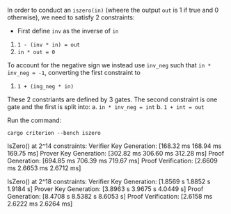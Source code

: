 In order to conduct an `iszero(in)` (wheere the output `out` is 1 if true and 0 otherwise), we need to satisfy 2 constraints:
- First define `inv` as the inverse of `in`
1. `1 - (inv * in) = out`
2. `in * out = 0`

To account for the negative sign we instead use `inv_neg` such that `in * inv_neg = -1`, converting the first constraint to
1. `1 + (ing_neg * in)`

These 2 constriants are defined by 3 gates. The second constraint is one gate and the first is split into:
a. `in * inv_neg = int`
b. `1 + int = out`


Run the command:

`cargo criterion --bench iszero`

IsZero() at 2^14 constraints:
Verifier Key Generation:   [168.32 ms 168.94 ms 169.75 ms]
Prover Key Generation:     [302.82 ms 306.60 ms 312.28 ms]
Proof Generation:          [694.85 ms 706.39 ms 719.67 ms] 
Proof Verification:        [2.6609 ms 2.6653 ms 2.6712 ms]  

IsZero() at 2^18 constraints:
Verifier Key Generation:   [1.8569 s 1.8852 s 1.9184 s]
Prover Key Generation:     [3.8963 s 3.9675 s 4.0449 s]
Proof Generation:          [8.4708 s 8.5382 s 8.6053 s] 
Proof Verification:        [2.6158 ms 2.6222 ms 2.6264 ms]  